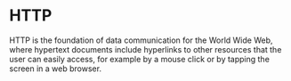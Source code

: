 # HTTP

HTTP is the foundation of data communication for the World Wide Web, where hypertext documents include hyperlinks to other resources that the user can easily access, for example by a mouse click or by tapping the screen in a web browser.
